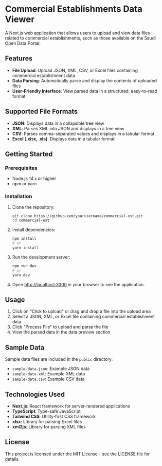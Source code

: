 # Commercial Establishments Data Viewer

A Next.js web application that allows users to upload and view data files related to commercial establishments, such as those available on the Saudi Open Data Portal.

## Features

- **File Upload**: Upload JSON, XML, CSV, or Excel files containing commercial establishment data
- **Data Parsing**: Automatically parse and display the contents of uploaded files
- **User-Friendly Interface**: View parsed data in a structured, easy-to-read format

## Supported File Formats

- **JSON**: Displays data in a collapsible tree view
- **XML**: Parses XML into JSON and displays in a tree view
- **CSV**: Parses comma-separated values and displays in a tabular format
- **Excel (.xlsx, .xls)**: Displays data in a tabular format

## Getting Started

### Prerequisites

- Node.js 14.x or higher
- npm or yarn

### Installation

1. Clone the repository:
   ```bash
   git clone https://github.com/yourusername/commercial-est.git
   cd commercial-est
   ```

2. Install dependencies:
   ```bash
   npm install
   # or
   yarn install
   ```

3. Run the development server:
   ```bash
   npm run dev
   # or
   yarn dev
   ```

4. Open [http://localhost:3000](http://localhost:3000) in your browser to see the application.

## Usage

1. Click on "Click to upload" or drag and drop a file into the upload area
2. Select a JSON, XML, or Excel file containing commercial establishment data
3. Click "Process File" to upload and parse the file
4. View the parsed data in the data preview section

## Sample Data

Sample data files are included in the `public` directory:
- `sample-data.json`: Example JSON data
- `sample-data.xml`: Example XML data
- `sample-data.csv`: Example CSV data

## Technologies Used

- **Next.js**: React framework for server-rendered applications
- **TypeScript**: Type-safe JavaScript
- **Tailwind CSS**: Utility-first CSS framework
- **xlsx**: Library for parsing Excel files
- **xml2js**: Library for parsing XML files

## License

This project is licensed under the MIT License - see the LICENSE file for details.